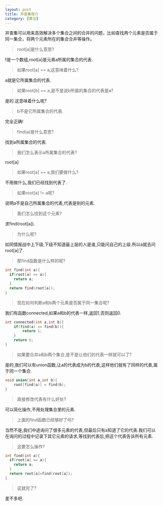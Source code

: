 ```yaml
---
layout: post
title: 并查集简介
category: [算法]
---
```

并查集可以用来高效解决多个集合之间的合并的问题，比如查找两个元素是否属于同一集合，将两个元素所在的集合合并等操作。

> root[a]是什么意思?

f是一个数组,root[a]是元素a所属的集合的代表.

> 如果root[a] == a,这意味着什么?

a就是它所属集合的代表.

> 如果root[b] == a,是不是说b所属的集合的代表是a?

是的.这意味着什么呢?

> b不是它所属集合的代表.

完全正确!

> find(a)是什么意思?

找到a所属集合的代表.

> 我们怎么表示a所属集合的代表?

root[a]

> 如果root[a] == a,我们要做什么?

不用做什么,我们已经找到代表了.

> 如果root[a] != a呢?

说明a不是自己所属集合的代表,代表是别的元素.

> 我们怎么找到这个元素?

求find(root[a]).

> 为什么呢?

如同情报战中上下级,下级不知道最上层的人是谁,只能问自己的上级.所以a就去问root[a]了.

> 那find函数是什么样的呢?

```C
int find(int a){
  if(root[a] == a){
    return a;
  }
  return find(root[a]);
}
```

> 现在如何判断a和b两个元素是否属于同一集合呢?

我们有函数connected,如果a和b的代表一样,返回1,否则返回0.

```C
int connected(int a,int b){
    if(find(a) == find(b)){
        return 1;
    }
    return 0;
}
```

> 如果要合并a和b两个集合,是不是让他们的代表一样就可以了?

是的,我们可以有union函数,让a的代表成为b的代表,这样他们就有了同样的代表,属于同一个集合.

```C
void union(int a,int b){
    root[find(a)] = find(b);
}
```

> 直接修改代表有什么好处?

可以简化操作,不用处理集合里的元素.

> 上面的find函数已经够好了吗?

当然不是,我们中途询问了很多元素的代表,但最后只有a知道了它的代表.我们可以在询问的过程中记录下其它元素的请求,等找到代表后,把这个代表告诉所有元素.

> 这要怎么操作?

```C
int find(int a){
  if(root[a] == a){
    return a;
  }
  return root[a]=find(root[a]);
}
```

> 这就完了?

差不多吧.

